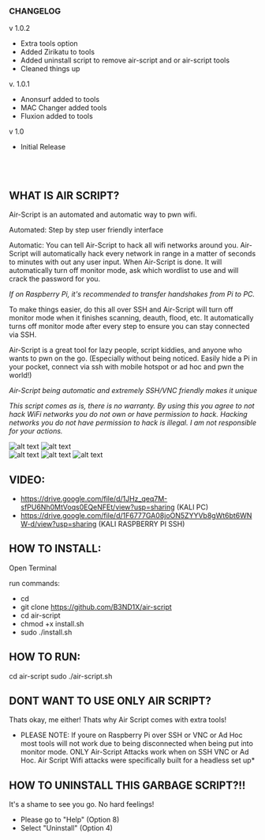 ### CHANGELOG

v 1.0.2
* Extra tools option
* Added Zirikatu to tools
* Added uninstall script to remove air-script and or air-script tools
* Cleaned things up


v. 1.0.1


* Anonsurf added to tools
* MAC Changer added tools
* Fluxion added to tools


v 1.0
* Initial Release

<br>
</br>


## WHAT IS AIR SCRIPT?


Air-Script is an automated and automatic way to pwn wifi. 


Automated: Step by step user friendly interface


Automatic: You can tell Air-Script to hack all wifi networks around you.
Air-Script will automatically hack every network in range in a matter of seconds to minutes with out any user input. When Air-Script is done. It will automatically turn off monitor mode, ask which wordlist to use and will crack the password for you.


*If on Raspberry Pi, it's recommended to transfer handshakes from Pi to PC.*

To make things easier, do this all over SSH and Air-Script will turn off monitor mode when it finishes scanning, deauth, flood, etc. 
It automatically turns off monitor mode after every step to ensure you can stay connected via SSH. 


Air-Script is a great tool for lazy people, script kiddies, and anyone who wants to pwn on the go. (Especially without being noticed. 
Easily hide a Pi in your pocket, connect via ssh with mobile hotspot or ad hoc and pwn the world!)

*Air-Script being automatic and extremely SSH/VNC friendly makes it unique*

*This script comes as is, there is no warranty.*
*By using this you agree to not hack WiFi networks you do not own or have permission to hack.*
*Hacking networks you do not have permission to hack is illegal. I am not responsible for your actions.*

![alt text](https://raw.githubusercontent.com/B3ND1X/air-script-img/main/air-scriptv1.0.2.png)
![alt text](https://raw.githubusercontent.com/B3ND1X/air-script-img/main/IMG_0980.PNG)	
![alt text](https://github.com/B3ND1X/air-script-img/blob/main/IMG_0984.PNG)
![alt text](https://github.com/B3ND1X/air-script-img/blob/main/IMG_0981.PNG)
![alt text](https://github.com/B3ND1X/air-script-mobile/blob/main/img/IMG1.JPG)


## VIDEO:
* https://drive.google.com/file/d/1JHz_qeq7M-sfPU6Nh0MtVoqs0EQeNFEt/view?usp=sharing (KALI PC)
* https://drive.google.com/file/d/1F6777GA08joON5ZYYVb8gWt6bt6WNW-d/view?usp=sharing (KALI RASPBERRY PI SSH)
							               
		
		
## HOW TO INSTALL:

Open Terminal

run commands: 

* cd
* git clone https://github.com/B3ND1X/air-script
* cd air-script 
* chmod +x install.sh
* sudo ./install.sh


## HOW TO RUN:

cd air-script
sudo ./air-script.sh

## DONT WANT TO USE ONLY AIR SCRIPT?

Thats okay, me either! Thats why Air Script comes with extra tools!


* PLEASE NOTE: If youre on Raspberry Pi over SSH or VNC or Ad Hoc most tools will not work due to being disconnected when being put into monitor mode. ONLY Air-Script Attacks work when on SSH VNC or Ad Hoc. Air Script Wifi attacks were specifically built for a headless set up*

## HOW TO UNINSTALL THIS GARBAGE SCRIPT?!!

It's a shame to see you go. No hard feelings!

* Please go to "Help" (Option 8)
* Select "Uninstall" (Option 4)

